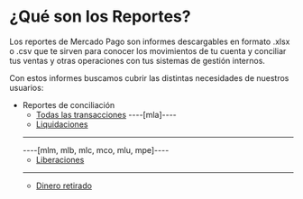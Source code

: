 # ¿Qué son los Reportes?

Los reportes de Mercado Pago son informes descargables en formato .xlsx o .csv que te sirven para conocer los movimientos de tu cuenta y conciliar tus ventas y otras operaciones con tus sistemas de gestión internos.

Con estos informes buscamos cubrir las distintas necesidades de nuestros usuarios:

* Reportes de conciliación
    + [Todas las transacciones](https://www.mercadopago[FAKER][URL][DOMAIN]/developers/es/guides/manage-account/reports/account-money/introduction)
    ----[mla]----
    + [Liquidaciones](https://www.mercadopago[FAKER][URL][DOMAIN]/developers/es/guides/manage-account/reports/released-money/introduction)
    ------------
    ----[mlm, mlb, mlc, mco, mlu, mpe]----
    + [Liberaciones](https://www.mercadopago[FAKER][URL][DOMAIN]/developers/es/guides/manage-account/reports/released-money/introduction)
    ------------
    + [Dinero retirado](https://www.mercadopago[FAKER][URL][DOMAIN]/developers/es/guides/manage-account/reports/available-money/introduction)